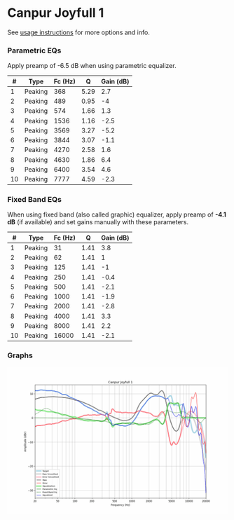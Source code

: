# Canpur Joyfull 1
See [usage instructions](https://github.com/jaakkopasanen/AutoEq#usage) for more options and info.

### Parametric EQs
Apply preamp of -6.5 dB when using parametric equalizer.

|   # | Type    |   Fc (Hz) |    Q |   Gain (dB) |
|-----|---------|-----------|------|-------------|
|   1 | Peaking |       368 | 5.29 |         2.7 |
|   2 | Peaking |       489 | 0.95 |        -4   |
|   3 | Peaking |       574 | 1.66 |         1.3 |
|   4 | Peaking |      1536 | 1.16 |        -2.5 |
|   5 | Peaking |      3569 | 3.27 |        -5.2 |
|   6 | Peaking |      3844 | 3.07 |        -1.1 |
|   7 | Peaking |      4270 | 2.58 |         1.6 |
|   8 | Peaking |      4630 | 1.86 |         6.4 |
|   9 | Peaking |      6400 | 3.54 |         4.6 |
|  10 | Peaking |      7777 | 4.59 |        -2.3 |

### Fixed Band EQs
When using fixed band (also called graphic) equalizer, apply preamp of **-4.1 dB** (if available) and set gains manually with these parameters.

|   # | Type    |   Fc (Hz) |    Q |   Gain (dB) |
|-----|---------|-----------|------|-------------|
|   1 | Peaking |        31 | 1.41 |         3.8 |
|   2 | Peaking |        62 | 1.41 |         1   |
|   3 | Peaking |       125 | 1.41 |        -1   |
|   4 | Peaking |       250 | 1.41 |        -0.4 |
|   5 | Peaking |       500 | 1.41 |        -2.1 |
|   6 | Peaking |      1000 | 1.41 |        -1.9 |
|   7 | Peaking |      2000 | 1.41 |        -2.8 |
|   8 | Peaking |      4000 | 1.41 |         3.3 |
|   9 | Peaking |      8000 | 1.41 |         2.2 |
|  10 | Peaking |     16000 | 1.41 |        -2.1 |

### Graphs
![](./Canpur%20Joyfull%201.png)
